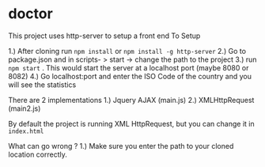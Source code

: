 # doctor

This project uses http-server to setup a front end
 To Setup
 
 1.) After cloning run  `npm install`  or `npm install -g http-server`
 2.) Go to package.json and in scripts- > start -> change the path to the project
 3.) run `npm start` . This would start the server at a localhost port (maybe 8080 or 8082)
 4.) Go localhost:port and enter the ISO Code of the country and you will see the statistics
 
 
 There are 2 implementations 
 1.) Jquery AJAX  (main.js)
 2.) XMLHttpRequest (main2.js)
 
 By default the project is running XML HttpRequest, but you can change it in `index.html`
 
 What can go wrong ?
 1.) Make sure you enter the path to your cloned location correctly.
 
 
